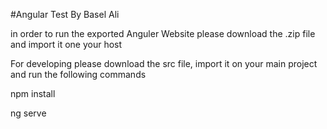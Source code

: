 #Angular Test By Basel Ali

in order to run the exported Anguler Website please download the .zip file and import it one your host 

For developing please download the src file, import it on your main project and run the following commands

npm install

ng serve 
